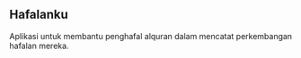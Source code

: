 ## Hafalanku

Aplikasi untuk membantu penghafal alquran dalam mencatat perkembangan hafalan mereka.

